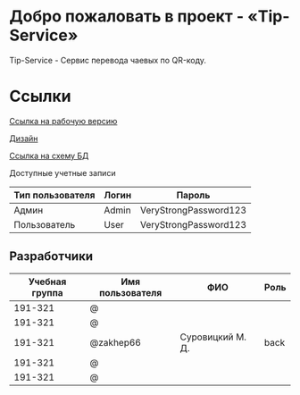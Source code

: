 ﻿# Добро пожаловать в проект - «Tip-Service»

Tip-Service - Сервис перевода чаевых по QR-коду.

# Ссылки

[Ссылка на рабочую версию]()

[Дизайн]()

[Ссылка на схему БД]()

Доступные учетные записи

| Тип пользователя | Логин | Пароль                |
|------------------|-------|-----------------------|
| Админ            | Admin | VeryStrongPassword123 |
| Пользователь     | User  | VeryStrongPassword123 |

## Разработчики

| Учебная группа | Имя пользователя | ФИО              | Роль      |
|----------------|------------------|------------------|-----------|
| 191-321        | @                |                  |           |
| 191-321        | @                |                  |           |
| 191-321        | @zakhep66        | Суровицкий М. Д. | back      |
| 191-321        | @                |                  |           |
| 191-321        | @                |                  |           |

